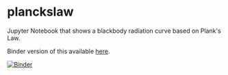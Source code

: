 # planckslaw
Jupyter Notebook that shows a blackbody radiation curve based on Plank's Law.

Binder version of this available
[here](https://notebooks.gesis.org/binder/jupyter/user/wurmfood-plankslaw-vdfssdyv/doc/tree/plancks_law.ipynb).

[![Binder](https://mybinder.org/badge_logo.svg)](https://mybinder.org/v2/gh/wurmfood/plankslaw/HEAD?urlpath=voila%2Frender%2Findex.ipynb)

